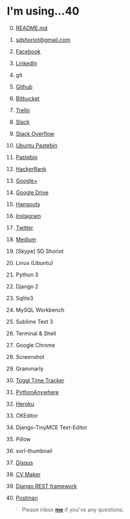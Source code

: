 #  I'm using...40

0. [README.md](https://github.com/adam-p/markdown-here/wiki/Markdown-Cheatsheet)

1. sdshoriot@gmail.com

2. [Facebook](https://www.facebook.com/shoriot) 

3. [LinkedIn](https://www.linkedin.com/in/sd-shoriot/)

4. git

5. [Github](https://github.com/sdshoriot)

6. [Bitbucket](https://bitbucket.org/sdshoriot/)

7. [Trello](https://trello.com/sdshoriot/boards)

8. [Slack](https://sdshoriot.slack.com/)

9. [Stack Overflow](https://stackoverflow.com/users/8742316/sd-shoriot?tab=profile)

10. [Ubuntu Pastebin](https://paste.ubuntu.com/?fbclid=IwAR2rawOowOh7l6vOsY4JH66W_wvUvm6XiRBQdmts7MET3YNCI5KF-XTglXk)

11. [Pastebin](https://pastebin.com/u/Shoriot)

12. [HackerRank](https://www.hackerrank.com/sdshoriot?hr_r=1)

13. [Google+](https://plus.google.com/u/0/109738649575393209761)

14. [Google Drive](https://drive.google.com/drive/my-drive?ogsrc=32)

15. [Hangouts](https://mail.google.com/mail/u/0/#inbox)

16. [Instagram](https://www.instagram.com/sd_shoriot/)

17. [Twitter](https://twitter.com/SdShoriot)

18. [Medium](https://medium.com/@sdshoriot)

19. [Skype] SD Shoriot

20. Linux (Ubuntu)

21. Python 3

22. Django 2

23. Sqlite3

24. MySQL Workbench 

25. Sublime Text 3

26. Terminal & Shell

27. Google Chrome

28. Screenshot

29. Grammarly

30. [Toggl Time Tracker](https://toggl.com/app/timer)

31. [PythonAnywhere](https://www.pythonanywhere.com/user/shoriot/)

32. [Heroku]()

33. CKEditor

34. Django-TinyMCE Text-Editor

35. Pillow

36. sorl-thumbnail

37. [Disqus](https://disqus.com/by/sdshoriot/)

38. [CV Maker](https://cvmkr.com/CV/)

39. [Django REST framework](https://www.django-rest-framework.org/)

40. [Postman](https://www.getpostman.com/)


> Please inbox **[me](https://www.facebook.com/shoriot)** if you've any questions.